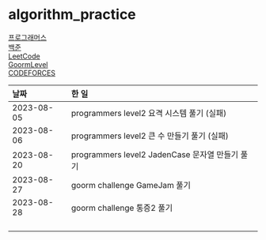 # algorithm_practice

[프로그래머스](https://school.programmers.co.kr/)
<br>
[백준](https://www.acmicpc.net/)
<br>
[LeetCode](https://leetcode.com/)
<br>
[GoormLevel](https://level.goorm.io/)
<br>
[CODEFORCES](https://codeforces.com/)

| 날짜       | 한 일                                           |
| :--------- | :---------------------------------------------- |
| 2023-08-05 | programmers level2 요격 시스템 풀기 (실패)      |
| 2023-08-06 | programmers level2 큰 수 만들기 풀기 (실패)     |
| 2023-08-20 | programmers level2 JadenCase 문자열 만들기 풀기 |
| 2023-08-27 | goorm challenge GameJam 풀기                    |
| 2023-08-28 | goorm challenge 통증2 풀기                      |
|            |                                                 |
|            |                                                 |
|            |                                                 |
|            |                                                 |
